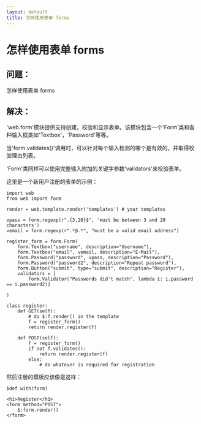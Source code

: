 ```yaml
---
layout: default
title: 怎样使用表单 forms
---
```


# 怎样使用表单 forms

## 问题：

怎样使用表单 forms

## 解决：

'web.form'模块提供支持创建，校验和显示表单。该模块包含一个'Form'类和各种输入框类如'Textbox'，'Password'等等。

当'form.validates()'调用时，可以针对每个输入检测的哪个是有效的，并取得校验理由列表。

'Form'类同样可以使用完整输入附加的关键字参数'validators'来校验表单。

这里是一个新用户注册的表单的示例：

    import web
    from web import form

    render = web.template.render('templates') # your templates

    vpass = form.regexp(r".{3,20}$", 'must be between 3 and 20 characters')
    vemail = form.regexp(r".*@.*", "must be a valid email address")

    register_form = form.Form(
        form.Textbox("username", description="Username"),
        form.Textbox("email", vemail, description="E-Mail"),
        form.Password("password", vpass, description="Password"),
        form.Password("password2", description="Repeat password"),
        form.Button("submit", type="submit", description="Register"),
        validators = [
            form.Validator("Passwords did't match", lambda i: i.password == i.password2)]

    )

    class register:
        def GET(self):
            # do $:f.render() in the template
            f = register_form()
            return render.register(f)

        def POST(self):
            f = register_form()
            if not f.validates():
                return render.register(f)
            else:
                # do whatever is required for registration


然后注册的模板应该像是这样：

    $def with(form)

    <h1>Register</h1>
    <form method="POST">
        $:form.render()
    </form>
